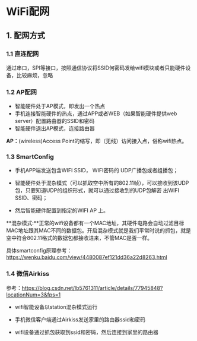# WiFi配网

## 1. 配网方式

### 1.1 直连配网

通过串口，SPI等接口，按照通信协议将SSID何密码发给wifi模块或者只能硬件设备，比较麻烦，忽略



### 1.2 AP配网

- 智能硬件处于AP模式，即发出一个热点
- 手机连接智能硬件的热点，通过APP或者WEB（如果智能硬件提供web server）配置路由器的SSID和密码
- 智能硬件退出AP模式，连接路由器

**AP：**(wireless)Access Point的缩写，即（无线）访问接入点，俗称wifi热点。



### 1.3 SmartConfig

- 手机APP端发送包含WIFI SSID， WIFI密码的 UDP广播包或者组播包；


- 智能硬件处于混杂模式（可以抓取空中所有的802.11帧），可以接收到该UDP包，只要知道UDP的组织形式，就可以通过接收到的UDP包解密 出WIFI SSID、密码；


- 然后智能硬件配置到指定的WIFI AP 上。

**混杂模式:**正常的wifi设备都有一个MAC地址，其硬件电路会自动过滤目标MAC地址跟其MAC不同的数据包。开启混杂模式就是我们平常时说的抓包，就是空中符合802.11格式的数据包都接收进来，不管MAC是否一样。



具体smartconfig原理参考：https://wenku.baidu.com/view/4480087ef121dd36a22d8263.html



### 1.4 微信Airkiss

参考：https://blog.csdn.net/lb5761311/article/details/77945848?locationNum=3&fps=1

- wifi智能设备以station混杂模式运行 


- 手机微信客户端通过Airkiss发送家里的路由器ssid和密码 


- wifi设备通过抓包获取到ssid和密码，然后连接到家里的路由器 